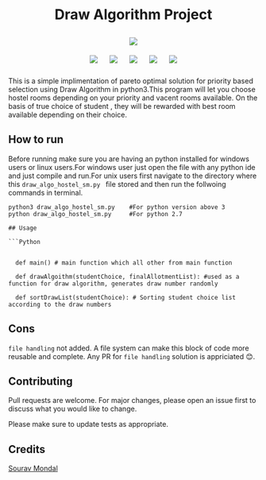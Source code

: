 <h1 align="center">Draw Algorithm Project</h1>

<p align="center">
<img style="padding:10px;" src="https://img.shields.io/badge/Open%20Source-💕%20-9cf?style=for-the-badge"><br>
<img style="padding:10px;" src="https://img.shields.io/github/contributors/souravmondaldev/DrawAlgorithmProject?style=flat-square">
<img style="padding:10px;" src="https://img.shields.io/github/forks/souravmondaldev/DrawAlgorithmProject?label=Forks&style=flat-square">
<img style="padding:10px;" src="https://img.shields.io/github/stars/souravmondaldev/DrawAlgorithmProject?style=flat-square">
<img style="padding:10px;" src="https://img.shields.io/github/languages/count/souravmondaldev/DrawAlgorithmProject?style=flat-square">
<img style="padding:10px;" src="https://img.shields.io/github/license/souravmondaldev/DrawAlgorithmProject?style=flat-square">


This is a simple implimentation of pareto optimal solution for priority based selection using Draw Algorithm in python3.This program will let you choose hostel rooms depending on your priority and vacent rooms available. On the basis of true choice of student , they will be rewarded with best room available depending on their choice.

## How to run

Before running make sure you are having an python installed for windows users or linux users.For windows user just open the file with any python ide and just compile and run.For unix users first navigate to the directory where this ```draw_algo_hostel_sm.py ``` file stored and then run the follwoing commands in terminal.

```In linux terminal or windows terminal
python3 draw_algo_hostel_sm.py    #For python version above 3
python draw_algo_hostel_sm.py     #For python 2.7

## Usage

```Python


  def main() # main function which all other from main function

  def drawAlgoithm(studentChoice, finalAllotmentList): #used as a function for draw algorithm, generates draw number randomly

  def sortDrawList(studentChoice): # Sorting student choice list according to the draw numbers
```
## Cons
```file handling``` not added. A file system can make this block of code more reusable and complete. Any PR for ```file handling``` 
solution is appriciated 😊.

## Contributing
Pull requests are welcome. For major changes, please open an issue first to discuss what you would like to change.

Please make sure to update tests as appropriate.

## Credits
[Sourav Mondal](https://github.com/souravmondaldev)
